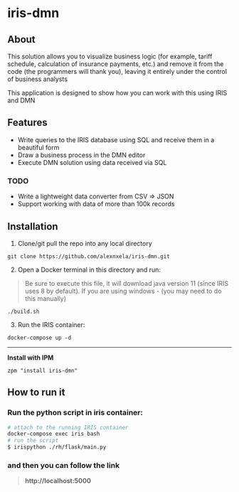 # iris-dmn

## About
This solution allows you to visualize business logic (for example, tariff schedule, calculation of insurance payments, etc.) and remove it from the code (the programmers will thank you), leaving it entirely under the control of business analysts

This application is designed to show how you can work with this using IRIS and DMN

## Features
* Write queries to the IRIS database using SQL and receive them in a beautiful form
* Draw a business process in the DMN editor
* Execute DMN solution using data received via SQL

### TODO
* Write a lightweight data converter from CSV => JSON
* Support working with data of more than 100k records

## Installation
1. Clone/git pull the repo into any local directory

```
git clone https://github.com/alexnxela/iris-dmn.git
```
2. Open a Docker terminal in this directory and run:
> Be sure to execute this file, it will download java version 11 (since IRIS uses 8 by default). If you are using windows - (you may need to do this manually)

```
./build.sh
```

3. Run the IRIS container:

```
docker-compose up -d
```
---
**Install with IPM**
```objectscript
zpm "install iris-dmn"
```


## How to run it
### Run the python script in iris container:

```bash
# attach to the running IRIS container
docker-compose exec iris bash
# run the script
$ irispython ./rh/flask/main.py
```
### and then you can follow the link
>**http://localhost:5000**